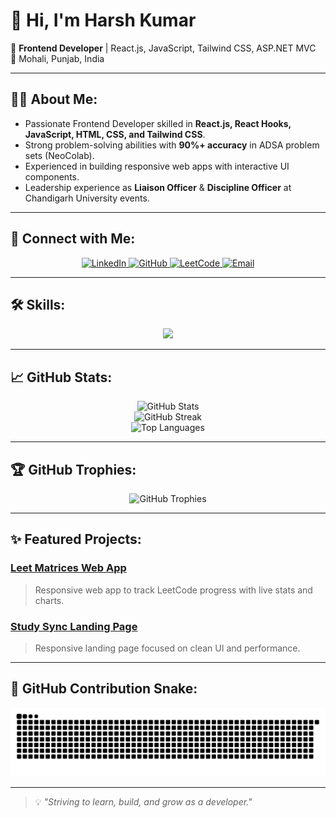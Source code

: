 # 👋 Hi, I'm Harsh Kumar

🚀 **Frontend Developer** | React.js, JavaScript, Tailwind CSS, ASP.NET MVC  
📍 Mohali, Punjab, India  

---

## 🧑‍💻 About Me:
- Passionate Frontend Developer skilled in **React.js, React Hooks, JavaScript, HTML, CSS, and Tailwind CSS**.
- Strong problem-solving abilities with **90%+ accuracy** in ADSA problem sets (NeoColab).
- Experienced in building responsive web apps with interactive UI components.
- Leadership experience as **Liaison Officer** & **Discipline Officer** at Chandigarh University events.

---

## 🔗 Connect with Me:
<p align="center">
  <a href="https://linkedin.com/in/harsh-kumar-cs" target="_blank">
    <img src="https://skillicons.dev/icons?i=linkedin" alt="LinkedIn" height="40" />
  </a>
  <a href="https://github.com/23bcs11475" target="_blank">
    <img src="https://skillicons.dev/icons?i=github" alt="GitHub" height="40" />
  </a>
  <a href="https://leetcode.com/u/23bcs11475cu/" target="_blank">
    <img src="https://skillicons.dev/icons?i=leetcode" alt="LeetCode" height="40" />
  </a>
  <a href="mailto:harshkumar0553@gmail.com">
    <img src="https://skillicons.dev/icons?i=gmail" alt="Email" height="40" />
  </a>
</p>

---

## 🛠️ Skills:
<p align="center">
  <img src="https://skillicons.dev/icons?i=html,css,js,react,tailwind,cpp,cs,mysql,git,github,visualstudio,vscode" />
</p>

---

## 📈 GitHub Stats:
<p align="center">
  <img src="https://github-readme-stats.vercel.app/api?username=23bcs11475&show_icons=true&theme=tokyonight" alt="GitHub Stats" />
  <br/>
  <img src="https://streak-stats.demolab.com?user=23bcs11475&theme=tokyonight" alt="GitHub Streak" />
  <br/>
  <img src="https://github-readme-stats.vercel.app/api/top-langs/?username=23bcs11475&layout=compact&theme=tokyonight" alt="Top Languages" />
</p>

---

## 🏆 GitHub Trophies:
<p align="center">
  <img src="https://github-profile-trophy.vercel.app/?username=23bcs11475&theme=algolia&column=4" alt="GitHub Trophies" />
</p>

---

## ✨ Featured Projects:
### [Leet Matrices Web App](https://github.com/23bcs11475/LeetMatricesWebApp)
> Responsive web app to track LeetCode progress with live stats and charts.

### [Study Sync Landing Page](https://github.com/23bcs11475/LeetMatricesWebApp)
> Responsive landing page focused on clean UI and performance.

---

## 🐍 GitHub Contribution Snake:
<p align="center">
  <img src="https://github.com/23bcs11475/23bcs11475/blob/output/github-contribution-grid-snake.svg" alt="GitHub Contribution Snake" />
</p>

---

> 💡 *"Striving to learn, build, and grow as a developer."*
